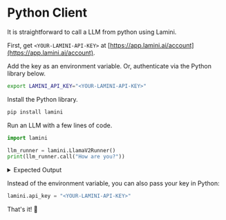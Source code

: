 # Python Client

It is straightforward to call a LLM from python using Lamini.

First, get `<YOUR-LAMINI-API-KEY>` at [https://app.lamini.ai/account](https://app.lamini.ai/account).

Add the key as an environment variable. Or, authenticate via the Python library below.

```bash
export LAMINI_API_KEY="<YOUR-LAMINI-API-KEY>"
```

Install the Python library.

```python
pip install lamini
```

Run an LLM with a few lines of code.

```python
import lamini

llm_runner = lamini.LlamaV2Runner()
print(llm_runner.call("How are you?"))
```

<details>
<summary>Expected Output</summary>

"Hello! I'm just an AI, I don't have feelings or emotions like humans do, but I'm here to help you with any questions or concerns you may have. I'm programmed to provide respectful, safe, and accurate responses, and I will always do my best to help you. Please feel free to ask me anything, and I will do my best to assist you. Is there something specific you would like to know or discuss?"

</details>

Instead of the environment variable, you can also pass your key in Python:

```python
lamini.api_key = "<YOUR-LAMINI-API-KEY>"
```

That's it! 🎉
